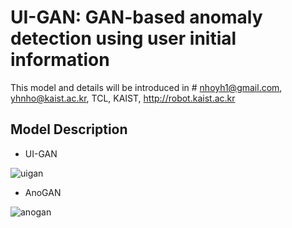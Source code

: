 # UI-GAN: GAN-based anomaly detection using user initial information
This model and details will be introduced in #
nhoyh1@gmail.com, yhnho@kaist.ac.kr, TCL, KAIST, http://robot.kaist.ac.kr


Model Description
-----------
- UI-GAN

![uigan](https://user-images.githubusercontent.com/42211418/89154162-532b0280-d5a1-11ea-9cc8-2f4d3fee2e6b.PNG)

- AnoGAN

![anogan](https://user-images.githubusercontent.com/42211418/89154241-7786df00-d5a1-11ea-8e5e-b38f48ac30ff.PNG)
